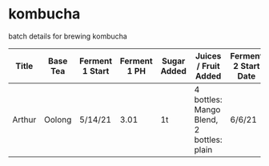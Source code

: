 # kombucha

batch details for brewing kombucha

| Title | Base Tea | Ferment 1 Start | Ferment 1 PH | Sugar Added | Juices / Fruit Added | Ferment 2 Start Date | Finish Date | Finish PH |
|-------|----------|-----------------|--------------|-------------|----------------------|----------------------|-------------|-----------|
| Arthur | Oolong | 5/14/21 | 3.01 | 1t | 4 bottles: Mango Blend, 2 bottles: plain | 6/6/21 | 6/9/21 | |
